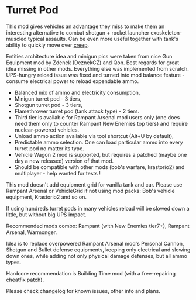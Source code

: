 # Turret Pod

This mod gives vehicles an advantage they miss to make them an interesting alternative to combat shotgun + rocket launcher exoskeleton-muscled typical assaults. Can be even more useful together with tank's ability to quickly move over [creep](https://mods.factorio.com/mod/Warmonger).

Entities architecture idea and minigun pics were taken from nice Gun Equipment mod by Zdenek (DeznekCZ) and Qon. Best regards for great idea missing in other mods.
Everything else was implemented from scratch. UPS-hungry reload issue was fixed and turned into mod balance feature - consume electrical power to reload expendable ammo.

- Balanced mix of ammo and electricity consumption,
- Minigun turret pod - 3 tiers,
- Shotgun turret pod - 3 tiers,
- Flamethrower turret pod (tank attack type) - 2 tiers.
- Third tier is available for Rampant Arsenal mod users only (one does need them only to counter Rampant New Enemies top tiers) and require nuclear-powered vehicles.
- Unload ammo action available via tool shortcut (Alt+U by default),
- Predictable ammo selection. One can load particular ammo into every turret pod no matter its type.
- Vehicle Wagon 2 mod is supported, but requires a patched (maybe one day a new released) version of that mod.
- Should be compatible with other mods (bob's warfare, krastorio2) and multiplayer - help wanted for tests !

This mod doesn't add equipment grid for vanilla tank and car. Please use Rampant Arsenal or VehicleGrid if not using mod packs: Bob's vehicle equipment, Krastorio2 and so on.

If using hundreds turret pods in many vehicles reload will be slowed down a little, but without big UPS impact.

Recommended mods combo: Rampant (with New Enemies tier7+), Rampant Arsenal, Warmonger.

Idea is to replace overpowered Rampant Arsenal mod's Personal Cannon, Shotgun and Bullet defense equipments, keeping only electrical and slowing down ones, while adding not only physical damage defenses, but all ammo types.

Hardcore recommendation is Building Time mod (with a free-repairing cheatfix patch).

Please check changelog for known issues, other info and plans.

